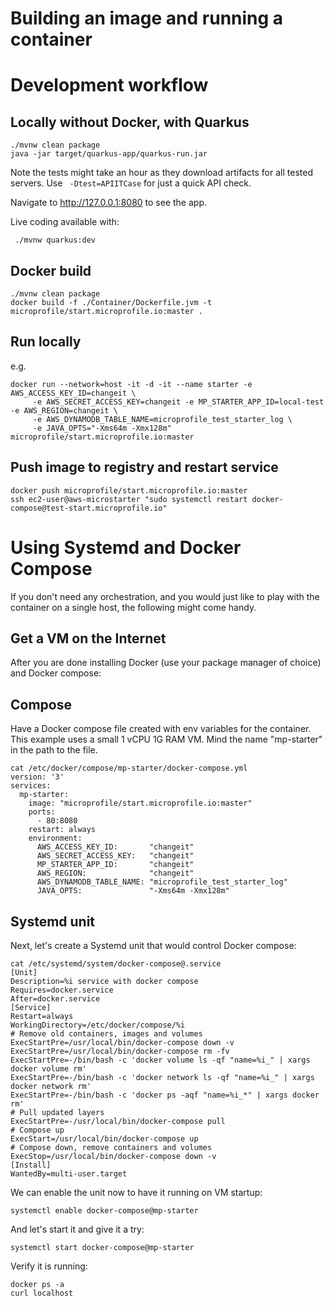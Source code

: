Building an image and running a container
=========================================

Development workflow
====================

Locally without Docker, with Quarkus
------------------------------------

```
./mvnw clean package
java -jar target/quarkus-app/quarkus-run.jar
```
Note the tests might take an hour as they download artifacts for all tested servers.
Use ` -Dtest=APIITCase` for just a quick API check.

Navigate to http://127.0.0.1:8080 to see the app.

Live coding available with:
```
 ./mvnw quarkus:dev
```

Docker build
------------

```
./mvnw clean package
docker build -f ./Container/Dockerfile.jvm -t microprofile/start.microprofile.io:master .
```

Run locally
-----------
e.g.
```
docker run --network=host -it -d -it --name starter -e AWS_ACCESS_KEY_ID=changeit \
     -e AWS_SECRET_ACCESS_KEY=changeit -e MP_STARTER_APP_ID=local-test -e AWS_REGION=changeit \
     -e AWS_DYNAMODB_TABLE_NAME=microprofile_test_starter_log \
     -e JAVA_OPTS="-Xms64m -Xmx128m" microprofile/start.microprofile.io:master
```

Push image to registry and restart service
------------------------------------------

```
docker push microprofile/start.microprofile.io:master
ssh ec2-user@aws-microstarter "sudo systemctl restart docker-compose@test-start.microprofile.io"
```

Using Systemd and Docker Compose
================================

If you don't need any orchestration, and you would just like to play with the container on a single host,
the following might come handy.

Get a VM on the Internet
------------------------

After you are done installing Docker (use your package manager of choice) and Docker compose:

Compose
-------

Have a Docker compose file created with env variables for the container. This example uses a small 1 vCPU 1G RAM VM.
Mind the name "mp-starter" in the path to the file.

```
cat /etc/docker/compose/mp-starter/docker-compose.yml
version: '3'
services:
  mp-starter:
    image: "microprofile/start.microprofile.io:master"
    ports:
      - 80:8080
    restart: always
    environment:
      AWS_ACCESS_KEY_ID:       "changeit"
      AWS_SECRET_ACCESS_KEY:   "changeit"
      MP_STARTER_APP_ID:       "changeit"
      AWS_REGION:              "changeit"
      AWS_DYNAMODB_TABLE_NAME: "microprofile_test_starter_log"
      JAVA_OPTS:               "-Xms64m -Xmx128m"
```

Systemd unit
------------

Next, let's create a Systemd unit that would control Docker compose:

```
cat /etc/systemd/system/docker-compose@.service
[Unit]
Description=%i service with docker compose
Requires=docker.service
After=docker.service
[Service]
Restart=always
WorkingDirectory=/etc/docker/compose/%i
# Remove old containers, images and volumes
ExecStartPre=/usr/local/bin/docker-compose down -v
ExecStartPre=/usr/local/bin/docker-compose rm -fv
ExecStartPre=-/bin/bash -c 'docker volume ls -qf "name=%i_" | xargs docker volume rm'
ExecStartPre=-/bin/bash -c 'docker network ls -qf "name=%i_" | xargs docker network rm'
ExecStartPre=-/bin/bash -c 'docker ps -aqf "name=%i_*" | xargs docker rm'
# Pull updated layers
ExecStartPre=-/usr/local/bin/docker-compose pull
# Compose up
ExecStart=/usr/local/bin/docker-compose up
# Compose down, remove containers and volumes
ExecStop=/usr/local/bin/docker-compose down -v
[Install]
WantedBy=multi-user.target
```

We can enable the unit now to have it running on VM startup:

```
systemctl enable docker-compose@mp-starter
```

And let's start it and give it a try:

```
systemctl start docker-compose@mp-starter
```

Verify it is running:

```
docker ps -a
curl localhost
```
